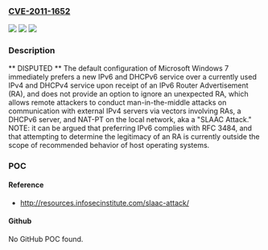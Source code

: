 ### [CVE-2011-1652](https://cve.mitre.org/cgi-bin/cvename.cgi?name=CVE-2011-1652)
![](https://img.shields.io/static/v1?label=Product&message=n%2Fa&color=blue)
![](https://img.shields.io/static/v1?label=Version&message=n%2Fa&color=blue)
![](https://img.shields.io/static/v1?label=Vulnerability&message=n%2Fa&color=brighgreen)

### Description

** DISPUTED ** The default configuration of Microsoft Windows 7 immediately prefers a new IPv6 and DHCPv6 service over a currently used IPv4 and DHCPv4 service upon receipt of an IPv6 Router Advertisement (RA), and does not provide an option to ignore an unexpected RA, which allows remote attackers to conduct man-in-the-middle attacks on communication with external IPv4 servers via vectors involving RAs, a DHCPv6 server, and NAT-PT on the local network, aka a "SLAAC Attack." NOTE: it can be argued that preferring IPv6 complies with RFC 3484, and that attempting to determine the legitimacy of an RA is currently outside the scope of recommended behavior of host operating systems.

### POC

#### Reference
- http://resources.infosecinstitute.com/slaac-attack/

#### Github
No GitHub POC found.

